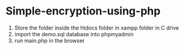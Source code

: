 # Simple-encryption-using-php

1) Store the folder inside the htdocs folder in xampp folder in C drive
2) import the demo.sql database into phpmyadmin
3) run main.php in the browser
